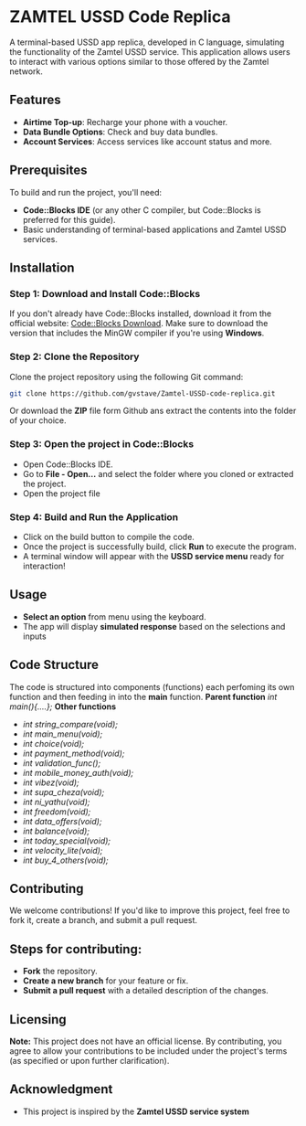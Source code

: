 # ZAMTEL USSD Code Replica

A terminal-based USSD app replica, developed in C language, simulating the functionality of the Zamtel USSD service. This application allows users to interact with various options similar to those offered by the Zamtel network.

## Features

- **Airtime Top-up**: Recharge your phone with a voucher.
- **Data Bundle Options**: Check and buy data bundles.
- **Account Services**: Access services like account status and more.

## Prerequisites

To build and run the project, you'll need:

- **Code::Blocks IDE** (or any other C compiler, but Code::Blocks is preferred for this guide).
- Basic understanding of terminal-based applications and Zamtel USSD services.

## Installation

### Step 1: Download and Install Code::Blocks
If you don't already have Code::Blocks installed, download it from the official website: [Code::Blocks Download](https://www.codeblocks.org/downloads/binaries/#imagesoslinux48pnglogo-linux-32-and-64-bit). Make sure to download the version that includes the MinGW compiler if you're using **Windows**.

### Step 2: Clone the Repository
Clone the project repository using the following Git command:

```bash
git clone https://github.com/gvstave/Zamtel-USSD-code-replica.git
```
Or download the **ZIP** file form Github ans extract the contents into the folder of your choice.

### Step 3: Open the project in Code::Blocks
- Open Code::Blocks IDE.
- Go to **File - Open...** and select the folder where you cloned or extracted the project.
- Open the project file
### Step 4: **Build** and Run the Application
- Click on the build button to compile the code.
- Once the project is successfully build, click **Run** to execute the program.
- A terminal window will appear with the **USSD service menu** ready for interaction!

## Usage
- **Select an option** from menu using the keyboard.
- The app will display **simulated response** based on the selections and inputs

## Code Structure
The code is structured into components (functions) each perfoming its own function and then feeding in into the **main** function.
**Parent function**
*int main(){....};*
**Other functions**
- *int string_compare(void);*
- *int main_menu(void);*
- *int choice(void);*
- *int payment_method(void);*
- *int validation_func();*
- *int mobile_money_auth(void);*
- *int vibez(void);*
- *int supa_cheza(void);*
- *int ni_yathu(void);*
- *int freedom(void);*
- *int data_offers(void);*
- *int balance(void);*
- *int today_special(void);*
- *int velocity_lite(void);*
- *int buy_4_others(void);*

## Contributing

We welcome contributions! If you'd like to improve this project, feel free to fork it, create a branch, and submit a pull request.
## Steps for contributing:
- **Fork** the repository.
- **Create a new branch** for your feature or fix.
- **Submit a pull request** with a detailed description of the changes.

## Licensing

**Note:** This project does not have an official license. By contributing, you agree to allow your contributions to be included under the project's terms (as specified or upon further clarification).

## Acknowledgment
- This project is inspired by the **Zamtel USSD service system**
